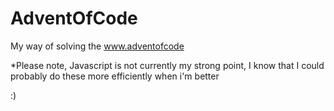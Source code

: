 # AdventOfCode
My way of solving the www.adventofcode

*Please note, Javascript is not currently my strong point, I know that I could probably do these more efficiently when i'm better

:)
